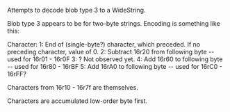 Attempts to decode blob type 3 to a WideString. 

Blob type 3 appears to be for two-byte strings. Encoding is something like this:

Character:
1: End of (single-byte?) character, which preceded. 
    If no preceding character, value of 0.
2: Subtract 16r20 from following byte -- used for 16r01 - 16r0F
3: ? Not observed yet.
4: Add 16r60 to following byte -- used for 16r80 - 16rBF
5: Add 16rA0 to following byte -- used for 16rC0 - 16rFF?

Characters from 16r10 - 16r7f are themselves.

Characters are accumulated low-order byte first.